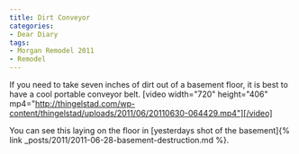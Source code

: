 ```yaml
---
title: Dirt Conveyor
categories:
- Dear Diary
tags:
- Morgan Remodel 2011
- Remodel
---
```


If you need to take seven inches of dirt out of a basement floor, it is best to have a cool portable conveyor belt.
[video width="720" height="406" mp4="http://thingelstad.com/wp-content/thingelstad/uploads/2011/06/20110630-064429.mp4"][/video]

You can see this laying on the floor in [yesterdays shot of the basement]{% link _posts/2011/2011-06-28-basement-destruction.md %}.
